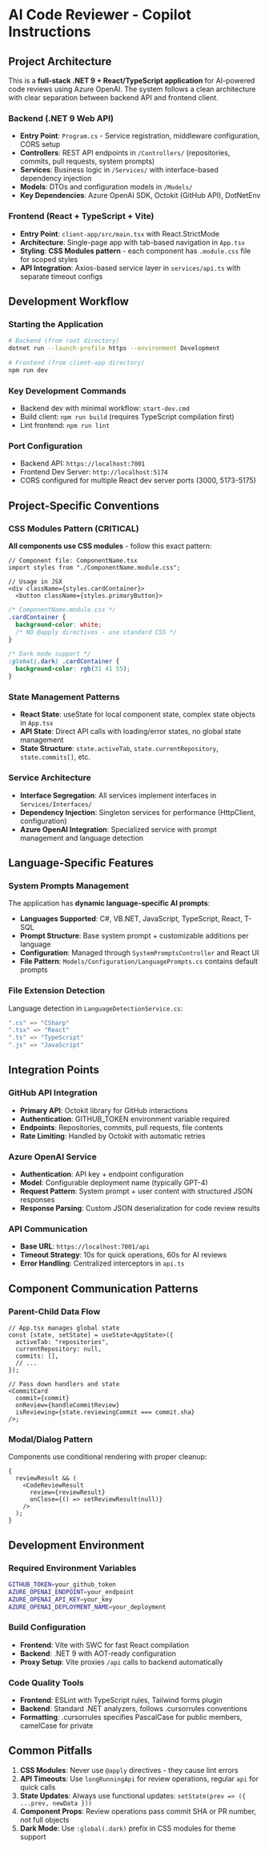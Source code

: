 # AI Code Reviewer - Copilot Instructions

## Project Architecture

This is a **full-stack .NET 9 + React/TypeScript application** for AI-powered code reviews using Azure OpenAI. The system follows a clean architecture with clear separation between backend API and frontend client.

### Backend (.NET 9 Web API)

- **Entry Point**: `Program.cs` - Service registration, middleware configuration, CORS setup
- **Controllers**: REST API endpoints in `/Controllers/` (repositories, commits, pull requests, system prompts)
- **Services**: Business logic in `/Services/` with interface-based dependency injection
- **Models**: DTOs and configuration models in `/Models/`
- **Key Dependencies**: Azure OpenAI SDK, Octokit (GitHub API), DotNetEnv

### Frontend (React + TypeScript + Vite)

- **Entry Point**: `client-app/src/main.tsx` with React.StrictMode
- **Architecture**: Single-page app with tab-based navigation in `App.tsx`
- **Styling**: **CSS Modules pattern** - each component has `.module.css` file for scoped styles
- **API Integration**: Axios-based service layer in `services/api.ts` with separate timeout configs

## Development Workflow

### Starting the Application

```bash
# Backend (from root directory)
dotnet run --launch-profile https --environment Development

# Frontend (from client-app directory)
npm run dev
```

### Key Development Commands

- Backend dev with minimal workflow: `start-dev.cmd`
- Build client: `npm run build` (requires TypeScript compilation first)
- Lint frontend: `npm run lint`

### Port Configuration

- Backend API: `https://localhost:7001`
- Frontend Dev Server: `http://localhost:5174`
- CORS configured for multiple React dev server ports (3000, 5173-5175)

## Project-Specific Conventions

### CSS Modules Pattern (CRITICAL)

**All components use CSS modules** - follow this exact pattern:

```tsx
// Component file: ComponentName.tsx
import styles from "./ComponentName.module.css";

// Usage in JSX
<div className={styles.cardContainer}>
  <button className={styles.primaryButton}>
```

```css
/* ComponentName.module.css */
.cardContainer {
  background-color: white;
  /* NO @apply directives - use standard CSS */
}

/* Dark mode support */
:global(.dark) .cardContainer {
  background-color: rgb(31 41 55);
}
```

### State Management Patterns

- **React State**: useState for local component state, complex state objects in `App.tsx`
- **API State**: Direct API calls with loading/error states, no global state management
- **State Structure**: `state.activeTab`, `state.currentRepository`, `state.commits[]`, etc.

### Service Architecture

- **Interface Segregation**: All services implement interfaces in `Services/Interfaces/`
- **Dependency Injection**: Singleton services for performance (HttpClient, configuration)
- **Azure OpenAI Integration**: Specialized service with prompt management and language detection

## Language-Specific Features

### System Prompts Management

The application has **dynamic language-specific AI prompts**:

- **Languages Supported**: C#, VB.NET, JavaScript, TypeScript, React, T-SQL
- **Prompt Structure**: Base system prompt + customizable additions per language
- **Configuration**: Managed through `SystemPromptsController` and React UI
- **File Pattern**: `Models/Configuration/LanguagePrompts.cs` contains default prompts

### File Extension Detection

Language detection in `LanguageDetectionService.cs`:

```csharp
".cs" => "CSharp"
".tsx" => "React"
".ts" => "TypeScript"
".js" => "JavaScript"
```

## Integration Points

### GitHub API Integration

- **Primary API**: Octokit library for GitHub interactions
- **Authentication**: GITHUB_TOKEN environment variable required
- **Endpoints**: Repositories, commits, pull requests, file contents
- **Rate Limiting**: Handled by Octokit with automatic retries

### Azure OpenAI Service

- **Authentication**: API key + endpoint configuration
- **Model**: Configurable deployment name (typically GPT-4)
- **Request Pattern**: System prompt + user content with structured JSON responses
- **Response Parsing**: Custom JSON deserialization for code review results

### API Communication

- **Base URL**: `https://localhost:7001/api`
- **Timeout Strategy**: 10s for quick operations, 60s for AI reviews
- **Error Handling**: Centralized interceptors in `api.ts`

## Component Communication Patterns

### Parent-Child Data Flow

```tsx
// App.tsx manages global state
const [state, setState] = useState<AppState>({
  activeTab: "repositories",
  currentRepository: null,
  commits: [],
  // ...
});

// Pass down handlers and state
<CommitCard
  commit={commit}
  onReview={handleCommitReview}
  isReviewing={state.reviewingCommit === commit.sha}
/>;
```

### Modal/Dialog Pattern

Components use conditional rendering with proper cleanup:

```tsx
{
  reviewResult && (
    <CodeReviewResult
      review={reviewResult}
      onClose={() => setReviewResult(null)}
    />
  );
}
```

## Development Environment

### Required Environment Variables

```bash
GITHUB_TOKEN=your_github_token
AZURE_OPENAI_ENDPOINT=your_endpoint
AZURE_OPENAI_API_KEY=your_key
AZURE_OPENAI_DEPLOYMENT_NAME=your_deployment
```

### Build Configuration

- **Frontend**: Vite with SWC for fast React compilation
- **Backend**: .NET 9 with AOT-ready configuration
- **Proxy Setup**: Vite proxies `/api` calls to backend automatically

### Code Quality Tools

- **Frontend**: ESLint with TypeScript rules, Tailwind forms plugin
- **Backend**: Standard .NET analyzers, follows .cursorrules conventions
- **Formatting**: .cursorrules specifies PascalCase for public members, camelCase for private

## Common Pitfalls

1. **CSS Modules**: Never use `@apply` directives - they cause lint errors
2. **API Timeouts**: Use `longRunningApi` for review operations, regular `api` for quick calls
3. **State Updates**: Always use functional updates: `setState(prev => ({ ...prev, newData }))`
4. **Component Props**: Review operations pass commit SHA or PR number, not full objects
5. **Dark Mode**: Use `:global(.dark)` prefix in CSS modules for theme support
